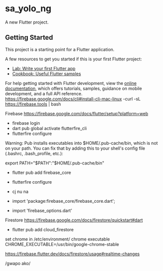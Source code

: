 # sa_yolo_ng

A new Flutter project.

## Getting Started

This project is a starting point for a Flutter application.

A few resources to get you started if this is your first Flutter project:

- [Lab: Write your first Flutter app](https://docs.flutter.dev/get-started/codelab)
- [Cookbook: Useful Flutter samples](https://docs.flutter.dev/cookbook)

For help getting started with Flutter development, view the
[online documentation](https://docs.flutter.dev/), which offers tutorials,
samples, guidance on mobile development, and a full API reference.
https://firebase.google.com/docs/cli#install-cli-mac-linux
-curl -sL https://firebase.tools | bash

Firebase https://firebase.google.com/docs/flutter/setup?platform=web
- firebase login
- dart pub global activate flutterfire_cli
- flutterfire configure

Warning: Pub installs executables into $HOME/.pub-cache/bin, which is not on your path.
You can fix that by adding this to your shell's config file (.bashrc, .bash_profile, etc.):

  export PATH="$PATH":"$HOME/.pub-cache/bin"

- flutter pub add firebase_core
- flutterfire configure

- cj nu na
- import 'package:firebase_core/firebase_core.dart';
- import 'firebase_options.dart'

Firestore https://firebase.google.com/docs/firestore/quickstart#dart
- flutter pub add cloud_firestore

set chrome in 
/etc/environment/
chrome executable  CHROME_EXECUTABLE=/usr/bin/google-chrome-stable

https://firebase.flutter.dev/docs/firestore/usage#realtime-changes

/gwapo ako/